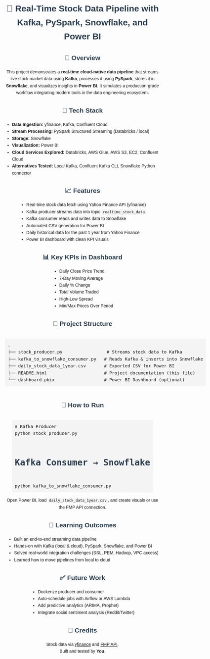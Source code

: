 
<!DOCTYPE html>
<html lang="en">
<head>
    <meta charset="UTF-8">
    <title>Real-Time Stock Data Pipeline</title>
    <style>
        body {
            font-family: Arial, sans-serif;
            padding: 20px;
            line-height: 1.6;
            text-align: center;
        }
        h1, h2, h3 { color: #2c3e50; }
        code {
            background-color: #f4f4f4;
            padding: 2px 4px;
            border-radius: 4px;
        }
        pre {
            background-color: #f4f4f4;
            padding: 10px;
            border-radius: 5px;
            text-align: left;
            display: inline-block;
        }
        ul {
            display: inline-block;
            text-align: left;
            margin: 0 auto;
        }
        p {
            max-width: 800px;
            margin: auto;
        }
    </style>
</head>
<body>

<h1>📘 Real-Time Stock Data Pipeline with Kafka, PySpark, Snowflake, and Power BI</h1>

<h2>🔧 Overview</h2>
<p>
This project demonstrates a <strong>real-time cloud-native data pipeline</strong> that streams live stock market data using <strong>Kafka</strong>, processes it using <strong>PySpark</strong>,
stores it in <strong>Snowflake</strong>, and visualizes insights in <strong>Power BI</strong>. It simulates a production-grade workflow integrating modern tools in the data engineering ecosystem.
</p>

<h2>🧱 Tech Stack</h2>
<ul>
    <li><strong>Data Ingestion:</strong> yfinance, Kafka, Confluent Cloud</li>
    <li><strong>Stream Processing:</strong> PySpark Structured Streaming (Databricks / local)</li>
    <li><strong>Storage:</strong> Snowflake</li>
    <li><strong>Visualization:</strong> Power BI</li>
    <li><strong>Cloud Services Explored:</strong> Databricks, AWS Glue, AWS S3, EC2, Confluent Cloud</li>
    <li><strong>Alternatives Tested:</strong> Local Kafka, Confluent Kafka CLI, Snowflake Python connector</li>
</ul>

<h2>📈 Features</h2>
<ul>
    <li>Real-time stock data fetch using Yahoo Finance API (yfinance)</li>
    <li>Kafka producer streams data into topic <code>realtime_stock_data</code></li>
    <li>Kafka consumer reads and writes data to Snowflake</li>
    <li>Automated CSV generation for Power BI</li>
    <li>Daily historical data for the past 1 year from Yahoo Finance</li>
    <li>Power BI dashboard with clean KPI visuals</li>
</ul>

<h2>📊 Key KPIs in Dashboard</h2>
<ul>
    <li>Daily Close Price Trend</li>
    <li>7-Day Moving Average</li>
    <li>Daily % Change</li>
    <li>Total Volume Traded</li>
    <li>High-Low Spread</li>
    <li>Min/Max Prices Over Period</li>
</ul>

<h2>📁 Project Structure</h2>
<pre>
.
├── stock_producer.py                 # Streams stock data to Kafka
├── kafka_to_snowflake_consumer.py   # Reads Kafka & inserts into Snowflake
├── daily_stock_data_1year.csv       # Exported CSV for Power BI
├── README.html                      # Project documentation (this file)
└── dashboard.pbix                   # Power BI Dashboard (optional)
</pre>

<h2>🚀 How to Run</h2>
<pre>
# Kafka Producer
python stock_producer.py

# Kafka Consumer → Snowflake
python kafka_to_snowflake_consumer.py
</pre>
<p>Open Power BI, load <code>daily_stock_data_1year.csv</code>, and create visuals or use the FMP API connection.</p>

<h2>🧠 Learning Outcomes</h2>
<ul>
    <li>Built an end-to-end streaming data pipeline</li>
    <li>Hands-on with Kafka (local & cloud), PySpark, Snowflake, and Power BI</li>
    <li>Solved real-world integration challenges (SSL, PEM, Hadoop, VPC access)</li>
    <li>Learned how to move pipelines from local to cloud</li>
</ul>

<h2>✅ Future Work</h2>
<ul>
    <li>Dockerize producer and consumer</li>
    <li>Auto-schedule jobs with Airflow or AWS Lambda</li>
    <li>Add predictive analytics (ARIMA, Prophet)</li>
    <li>Integrate social sentiment analysis (Reddit/Twitter)</li>
</ul>

<h2>🤝 Credits</h2>
<p>Stock data via <a href="https://yfinance.yahoo.com">yfinance</a> and <a href="https://financialmodelingprep.com">FMP API</a>.<br>Built and tested by <strong>You</strong>.</p>

</body>
</html>
